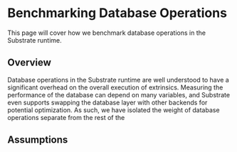 # Benchmarking Database Operations

This page will cover how we benchmark database operations in the Substrate runtime.

## Overview

Database operations in the Substrate runtime are well understood to have a significant overhead on the overall execution of extrinsics.
Measuring the performance of the database can depend on many variables, and Substrate even supports swapping the database layer with other backends for potential optimization.
As such, we have isolated the weight of database operations separate from the rest of the

## Assumptions
